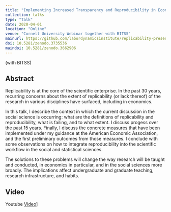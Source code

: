 ```yaml
---
title: "Implementing Increased Transparency and Reproducibility in Economics"
collection: talks
type: "Talk"
date: 2020-04-01
location: "Online"
venue: "Cornell University Webinar together with BITSS"
mainurl: https://github.com/labordynamicsinstitute/replicability-presentation-2020
doi: 10.5281/zenodo.3735536
maindoi: 10.5281/zenodo.3662906
---
```


(with BITSS)

## Abstract

Replicability is at the core of the scientific enterprise. In the past 30 years,
recurring concerns about the extent of replicability  (or lack thereof) of the research in various disciplines have surfaced, including in economics.

In this talk, I describe the context in which the current discussion in the
social science is occurring: what are the definitions of replicability and
reproducibility, what is failing, and to what extent. I discuss progess over the past 15 years. 
Finally, I discuss the concrete measures that have been implemented under 
my guidance at the American  Economic Association, and the first preliminary outcomes 
from those measures. I conclude with some observations on how to integrate reproducibility
into the scientific workflow in the social and statistical sciences.


The solutions to these problems will change the way research will be taught
and conducted, in economics in particular, and in the social sciences more
broadly. The implications affect undergraduate and graduate teaching, research
infrastructure, and habits.


## Video

Youtube [Video](https://www.youtube.com/watch?v=pj-y3dLDOEA)]


